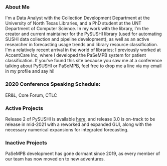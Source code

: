 ### About Me

I'm a Data Analyst with the Collection Development Department at the University of North Texas Libraries, and a PhD student at the UNT Department of Computer Science. In my work with the library, I'm the creator and current maintainer for the PySUSHI library (used for automating SUSHI data collection and pipeline development), as well as an active researcher in forecasting usage trends and library resource classification. I'm a relatively recent arrival in the world of libraries; I previously worked at AccentCare Inc, where I developed the PaSeMPB system for patient classification. If you've found this site because you saw me at a conference talking about PySUSHI or PaSeMPB, feel free to drop me a line via my email in my profile and say hi!

### 2020 Conference Speaking Schedule:
ER&L, Core Forum, CTLC


### Active Projects
Release 2 of PySUSHI is available [here](https://github.com/unt-libraries/PySUSHI), and release 3.0 is on-track to be release in mid-2021 with a reworked and expanded GUI, along with the necessary numerical expansions for integrated forecasting.

### Inactive Projects
PaSeMPB development has gone dormant since 2019, as every member of our team has now moved on to new adventures.
